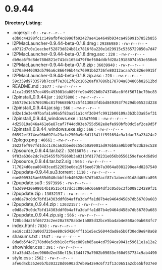 0.9.44
======

**Directory Listing:**

 - .nojekyll : `0` : `-rw-r--r--` - `e3b0c44298fc1c149afbf4c8996fb92427ae41e4649b934ca495991b7852b855`
 - I2PMacLauncher-0.9.44-beta-0.1.8.dmg : `29386980` : `-rw-r--r--` - `a0712d7c0e1eacbef52873d824b81c7816f8a220e1d29915c5365729850a7d47`
 - I2PMacLauncher-0.9.44-beta-0.1.8.dmg.asc : `228` : `-rw-r--r--` - `db9ea6f5d8de780d821e741dc1654479f8ef604ddbfd28a19188074b53e650e6`
 - I2PMacLauncher-0.9.44-beta-0.1.8.zip : `36039948` : `-rw-r--r--` - `5270a9440392d5796a6c866496b44c76991b62736fe80312acaa7cb826e9915f`
 - I2PMacLauncher-0.9.44-beta-0.1.8.zip.asc : `228` : `-rw-r--r--` - `59c359d9733579b7cc8f7e3012f62c10620af07886b178704a834806b82612bd`
 - README.md : `2677` : `-rw-r--r--` - `41ca2d39587ce469c493081da089ffe9b4992b6b743746ac8f6f5671bc70bc83`
 - i2pinstall_0.9.44.jar : `20275806` : `-rw-r--r--` - `265729c1d676939bc81f96689b72c5f413083f4bbd849393f7629db05523d238`
 - i2pinstall_0.9.44.jar.sig : `566` : `-rw-r--r--` - `8d2e1de3e497bafa1a90a5f83aa51a1c4f3d04fc9912b00109a3b3b33a85ef31`
 - i2pinstall_0.9.44_windows.exe : `14547008` : `-rw-r--r--` - `4d25819a846a461e6e87caf7f44dd03eb755d502e8efe990bfb0dc5af2ce9d5f`
 - i2pinstall_0.9.44_windows.exe.sig : `566` : `-rw-r--r--` - `06592ef374ea96b697fa23afc2500a9e5d11341ff591694c9a1dac73a23424c2`
 - i2plogo.png : `46661` : `-rw-r--r--` - `2622fef997fd1dcc1c0ca63bbed0c55d50a9001ad976b8aa9bb08f023b2ec528`
 - i2psource_0.9.44.tar.bz2 : `32016076` : `-rw-r--r--` - `9f03a636e2dc7e25455fb75869b3a8313fd177d231e056b0556159efec4d6d9d`
 - i2psource_0.9.44.tar.bz2.sig : `566` : `-rw-r--r--` - `717024d0eea80403ced52265be0de15f6ee673b7a3064a8081298ea4d8287540`
 - i2pupdate-0.9.44.su3.torrent : `1110` : `-rw-r--r--` - `eae8009345ae685d040cbbffeb40628e57d7b02acf87c1abecd01d8d465ca895`
 - i2pupdate.su3 : `5973996` : `-rw-r--r--` - `fa3d99420e98014b19515c417dc3c086e9c66684df3c05d6c3fb008c24289f31`
 - i2pupdate.zip : `13032157` : `-rw-r--r--` - `e0d8a79c0dc7bfd14303ddf0b4affa3daffa1d87b4e9464d458b7db56789a683`
 - i2pupdate_0.9.44.zip : `13032157` : `-rw-r--r--` - `e0d8a79c0dc7bfd14303ddf0b4affa3daffa1d87b4e9464d458b7db56789a683`
 - i2pupdate_0.9.44.zip.sig : `566` : `-rw-r--r--` - `f20bcd4a26fd6723c2ee20a7878ab3e1a085d32bce5ba4ab4e868ac0ab684fc7`
 - index.html : `7838` : `-rw-r--r--` - `ae18ccd333a00d723bee80c9d4264ff1b1e5ec56044dad8e5b6f30ed9e848a68`
 - shasums.txt : `1547` : `-rw-r--r--` - `8da6b5f4d7178bd0e5cbb1c8cf9ec889eb85ae4cd7594ca9041c59611e1a12a2`
 - showhider.css : `391` : `-rw-r--r--` - `3fa35d42a1ec9060d2ed38ef15c13d4f79a7002b09033ef60d937734c9ab4490`
 - style.css : `2562` : `-rw-r--r--` - `afe6d4cb352e0b7b303228d06902d7eb9a42e9c6f73f13c0651a2cb65bf037e0`
